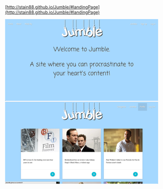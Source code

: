 [http://stain88.github.io/Jumble/#landingPage](http://stain88.github.io/Jumble/#landingPage)

<img src="https://raw.githubusercontent.com/Ramish9000/Jumble/master/front-end/images/Jumble_1.png" width="500">

<img src="https://raw.githubusercontent.com/Ramish9000/Jumble/master/front-end/images/Jumble_2.png" width="500">
